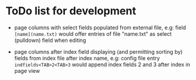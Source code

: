 # ToDo list for development

- page columns with select fields populated from external file, e.g:
  field `[name](name.txt)` would offer entries of file "name.txt" as
  select (pulldown) field when editing

- page columns after index field displaying (and permitting sorting by)
  fields from index file after index name, e.g: config file entry
  `indfields<TAB>2<TAB>3` would append index fields 2 and 3 after index
  in page view
